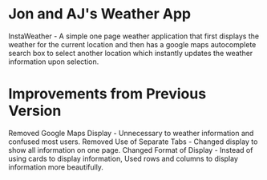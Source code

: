 # Jon and AJ's Weather App

InstaWeather - A simple one page weather application that first displays the
weather for the current location and then has a google maps autocomplete
search box to select another location which instantly updates the weather
information upon selection.

# Improvements from Previous Version

Removed Google Maps Display - Unnecessary to weather information and confused
most users.
Removed Use of Separate Tabs - Changed display to show all information on one
page.
Changed Format of Display - Instead of using cards to display information,
Used rows and columns to display information more beautifully.
